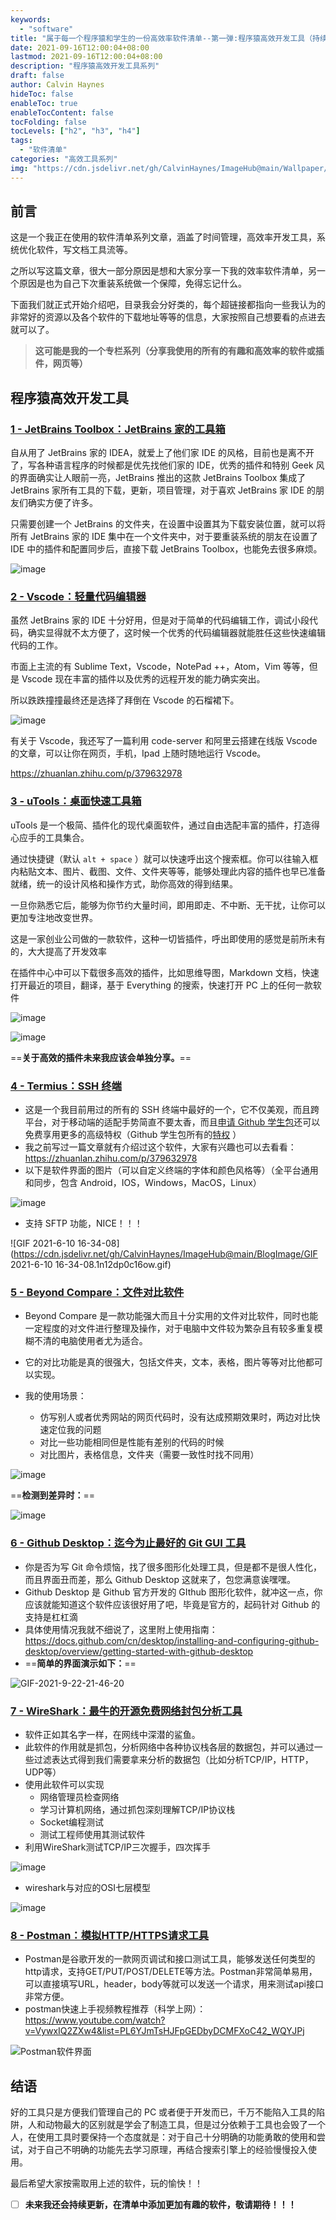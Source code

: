 ```yaml
---
keywords:
  - "software"
title: "属于每一个程序猿和学生的一份高效率软件清单--第一弹:程序猿高效开发工具（持续更新）"
date: 2021-09-16T12:00:04+08:00
lastmod: 2021-09-16T12:00:04+08:00
description: "程序猿高效开发工具系列"
draft: false
author: Calvin Haynes
hideToc: false
enableToc: true
enableTocContent: false
tocFolding: false
tocLevels: ["h2", "h3", "h4"]
tags:
  - "软件清单"
categories: "高效工具系列"
img: "https://cdn.jsdelivr.net/gh/CalvinHaynes/ImageHub@main/Wallpaper/wallpaper-1-type.jpg"
---
```


## 前言

这是一个我正在使用的软件清单系列文章，涵盖了时间管理，高效率开发工具，系统优化软件，写文档工具流等。

之所以写这篇文章，很大一部分原因是想和大家分享一下我的效率软件清单，另一个原因是也为自己下次重装系统做一个保障，免得忘记什么。

下面我们就正式开始介绍吧，目录我会分好类的，每个超链接都指向一些我认为的非常好的资源以及各个软件的下载地址等等的信息，大家按照自己想要看的点进去就可以了。

> **这可能是我的一个专栏系列（分享我使用的所有的有趣和高效率的软件或插件，网页等）**

## 程序猿高效开发工具

### [1 - JetBrains Toolbox：JetBrains 家的工具箱 ](https://www.jetbrains.com/toolbox-app/)

自从用了 JetBrains 家的 IDEA，就爱上了他们家 IDE 的风格，目前也是离不开了，写各种语言程序的时候都是优先找他们家的 IDE，优秀的插件和特别 Geek 风的界面确实让人眼前一亮，JetBrains 推出的这款 JetBrains Toolbox 集成了 JetBrains 家所有工具的下载，更新，项目管理，对于喜欢 JetBrains 家 IDE 的朋友们确实方便了许多。

只需要创建一个 JetBrains 的文件夹，在设置中设置其为下载安装位置，就可以将所有 JetBrains 家的 IDE 集中在一个文件夹中，对于要重装系统的朋友在设置了 IDE 中的插件和配置同步后，直接下载 JetBrains Toolbox，也能免去很多麻烦。

![image](https://cdn.jsdelivr.net/gh/CalvinHaynes/ImageHub@main/BlogImage/image.31wguugc2gk.png)

### [2 - Vscode：轻量代码编辑器](https://code.visualstudio.com/)

虽然 JetBrains 家的 IDE 十分好用，但是对于简单的代码编辑工作，调试小段代码，确实显得就不太方便了，这时候一个优秀的代码编辑器就能胜任这些快速编辑代码的工作。

市面上主流的有 Sublime Text，Vscode，NotePad ++，Atom，Vim 等等，但是 Vscode 现在丰富的插件以及优秀的远程开发的能力确实突出。

所以跌跌撞撞最终还是选择了拜倒在 Vscode 的石榴裙下。

![image](https://cdn.jsdelivr.net/gh/CalvinHaynes/ImageHub@main/BlogImage/image.mtp4udsaeb4.png)

有关于 Vscode，我还写了一篇利用 code-server 和阿里云搭建在线版 Vscode 的文章，可以让你在网页，手机，Ipad 上随时随地运行 Vscode。

https://zhuanlan.zhihu.com/p/379632978

### [3 - uTools：桌面快速工具箱](https://u.tools/)

uTools 是一个极简、插件化的现代桌面软件，通过自由选配丰富的插件，打造得心应手的工具集合。

通过快捷键（默认 `alt + space` ）就可以快速呼出这个搜索框。你可以往输入框内粘贴文本、图片、截图、文件、文件夹等等，能够处理此内容的插件也早已准备就绪，统一的设计风格和操作方式，助你高效的得到结果。

一旦你熟悉它后，能够为你节约大量时间，即用即走、不中断、无干扰，让你可以更加专注地改变世界。

这是一家创业公司做的一款软件，这种一切皆插件，呼出即使用的感觉是前所未有的，大大提高了开发效率

在插件中心中可以下载很多高效的插件，比如思维导图，Markdown 文档，快速打开最近的项目，翻译，基于 Everything 的搜索，快速打开 PC 上的任何一款软件

![image](https://cdn.jsdelivr.net/gh/CalvinHaynes/ImageHub@main/BlogImage/image.4neb3udouo00.png)

![image](https://cdn.jsdelivr.net/gh/CalvinHaynes/ImageHub@main/BlogImage/image.2l8ggbrf1y00.png)

==**关于高效的插件未来我应该会单独分享。**==

### [4 - Termius：SSH 终端](https://www.termius.com/)

- 这是一个我目前用过的所有的 SSH 终端中最好的一个，它不仅美观，而且跨平台，对于移动端的适配手势简直不要太香，而且[申请 Github 学生包](https://blog.csdn.net/u012195214/article/details/87214085)还可以免费享用更多的高级特权（Github 学生包所有的[特权](https://education.github.com/pack/offers) ）
- 我之前写过一篇文章就有介绍过这个软件，大家有兴趣也可以去看看：https://zhuanlan.zhihu.com/p/379632978
- 以下是软件界面的图片（可以自定义终端的字体和颜色风格等）（全平台通用和同步，包含 Android，IOS，Windows，MacOS，Linux）

![image](https://cdn.jsdelivr.net/gh/CalvinHaynes/ImageHub@main/BlogImage/image.2e00phmhdyck.png)

- 支持 SFTP 功能，NICE！！！

![GIF 2021-6-10 16-34-08](https://cdn.jsdelivr.net/gh/CalvinHaynes/ImageHub@main/BlogImage/GIF 2021-6-10 16-34-08.1n12dp0c16ow.gif)

### [5 - Beyond Compare：文件对比软件](https://www.beyondcomparepro.com/download)

- Beyond Compare 是一款功能强大而且十分实用的文件对比软件，同时也能一定程度的对文件进行整理及操作，对于电脑中文件较为繁杂且有较多重复模糊不清的电脑使用者尤为适合。

- 它的对比功能是真的很强大，包括文件夹，文本，表格，图片等等对比他都可以实现。
- 我的使用场景：
  - 仿写别人或者优秀网站的网页代码时，没有达成预期效果时，两边对比快速定位我的问题
  - 对比一些功能相同但是性能有差别的代码的时候
  - 对比图片，表格信息，文件夹（需要一致性时找不同用）

![image](https://cdn.jsdelivr.net/gh/CalvinHaynes/ImageHub@main/BlogImage/image.q22z3o8eark.png)

==**检测到差异时：**==

![image](https://cdn.jsdelivr.net/gh/CalvinHaynes/ImageHub@main/BlogImage/image.5llp6d8z8jk0.png)

### [6 - Github Desktop：迄今为止最好的 Git GUI 工具](https://desktop.github.com/)

- 你是否为写 Git 命令烦恼，找了很多图形化处理工具，但是都不是很人性化，而且界面丑而差，那么 Github Desktop 这就来了，包您满意诶嘿嘿。
- Github Desktop 是 Github 官方开发的 GIthub 图形化软件，就冲这一点，你应该就能知道这个软件应该很好用了吧，毕竟是官方的，起码针对 Github 的支持是杠杠滴
- 具体使用情况我就不细说了，这里附上使用指南：https://docs.github.com/cn/desktop/installing-and-configuring-github-desktop/overview/getting-started-with-github-desktop
- ==**简单的界面演示如下：**==

![GIF-2021-9-22-21-46-20](https://cdn.jsdelivr.net/gh/CalvinHaynes/ImageHub@main/BlogImage/GIF-2021-9-22-21-46-20.szft3tbxetc.gif)

### [7 - WireShark：最牛的开源免费网络封包分析工具](https://www.wireshark.org/)

- 软件正如其名字一样，在网线中深潜的鲨鱼。
- 此软件的作用就是抓包，分析网络中各种协议栈各层的数据包，并可以通过一些过滤表达式得到我们需要拿来分析的数据包（比如分析TCP/IP，HTTP，UDP等）
- 使用此软件可以实现
  - 网络管理员检查网络
  - 学习计算机网络，通过抓包深刻理解TCP/IP协议栈
  - Socket编程测试
  - 测试工程师使用其测试软件
- 利用WireShark测试TCP/IP三次握手，四次挥手

![image](https://cdn.jsdelivr.net/gh/CalvinHaynes/ImageHub@main/BlogImage/image.58ghbuhdekg0.png)

- wireshark与对应的OSI七层模型

![image](https://cdn.jsdelivr.net/gh/CalvinHaynes/ImageHub@main/BlogImage/image.78rko7uidos0.png)

### [8 - Postman：模拟HTTP/HTTPS请求工具](https://www.postman.com/)

- Postman是谷歌开发的一款网页调试和接口测试工具，能够发送任何类型的http请求，支持GET/PUT/POST/DELETE等方法。Postman非常简单易用，可以直接填写URL，header，body等就可以发送一个请求，用来测试api接口非常方便。
- postman快速上手视频教程推荐（科学上网）：https://www.youtube.com/watch?v=VywxIQ2ZXw4&list=PL6YJmTsHJFpGEDbyDCMFXoC42_WQYJPj

![Postman软件界面](https://cdn.jsdelivr.net/gh/CalvinHaynes/ImageHub@main/BlogImage/Postman软件界面.3gapnq6u1ci0.png)

## 结语

好的工具只是方便我们管理自己的 PC 或者便于开发而已，千万不能陷入工具的陷阱，人和动物最大的区别就是学会了制造工具，但是过分依赖于工具也会毁了一个人，在使用工具时要保持一个态度就是：对于自己十分明确的功能勇敢的使用和尝试，对于自己不明确的功能先去学习原理，再结合搜索引擎上的经验慢慢投入使用。

最后希望大家按需取用上述的软件，玩的愉快！！

- [ ] **未来我还会持续更新，在清单中添加更加有趣的软件，敬请期待！！！**
